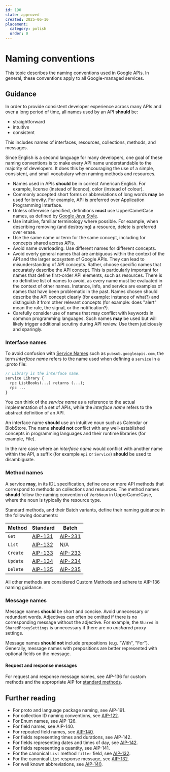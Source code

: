 ```yaml
---
id: 190
state: approved
created: 2025-06-10
placement:
  category: polish
  order: 0
---
```


# Naming conventions

This topic describes the naming conventions used in Google APIs. In
general, these conventions apply to all Google-managed services.

## Guidance

In order to provide consistent developer experience across many APIs and
over a long period of time, all names used by an API **should** be:

-   straightforward
-   intuitive
-   consistent

This includes names of interfaces, resources, collections, methods, and
messages.

Since English is a second language for many developers, one goal of these
naming conventions is to make every API name understandable to the majority of
developers. It does this by encouraging the use of a simple, consistent, and
small vocabulary when naming methods and resources.

-   Names used in APIs **should** be in correct American English. For
    example, license (instead of licence), color (instead of colour).
-   Commonly accepted short forms or abbreviations of long words **may**
    be used for brevity. For example, API is preferred over Application
    Programming Interface.
-   Unless otherwise specified, definitions **must** use UpperCamelCase names,
    as defined by
    [Google Java Style](https://google.github.io/styleguide/javaguide.html#s5.3-camel-case).
-   Use intuitive, familiar terminology where possible. For example,
    when describing removing (and destroying) a resource, delete is
    preferred over erase.
-   Use the same name or term for the same concept, including for
    concepts shared across APIs.
-   Avoid name overloading. Use different names for different concepts.
-   Avoid overly general names that are ambiguous within the context of
    the API and the larger ecosystem of Google APIs. They can lead to
    misunderstanding of API concepts. Rather, choose specific names that
    accurately describe the API concept. This is particularly important
    for names that define first-order API elements, such as resources.
    There is no definitive list of names to avoid, as every name must be
    evaluated in the context of other names. Instance, info, and service
    are examples of names that have been problematic in the past. Names
    chosen should describe the API concept clearly (for example:
    instance of what?) and distinguish it from other relevant concepts
    (for example: does "alert" mean the rule, the signal, or the
    notification?).
-   Carefully consider use of names that may conflict with keywords in
    common programming languages. Such names **may** be used but will
    likely trigger additional scrutiny during API review. Use them
    judiciously and sparingly.

### Interface names

To avoid confusion with [Service Names](./0009.md#api-service-name) such as
`pubsub.googleapis.com`, the term *interface name* refers to the name
used when defining a `service` in a .proto file:

```proto
// Library is the interface name.
service Library {
  rpc ListBooks(...) returns (...);
  rpc ...
}
```

You can think of the *service name* as a reference to the actual
implementation of a set of APIs, while the *interface name* refers to
the abstract definition of an API.

An interface name **should** use an intuitive noun such as Calendar or
BlobStore. The name **should not** conflict with any well-established
concepts in programming languages and their runtime libraries (for
example, File).

In the rare case where an *interface name* would conflict with another
name within the API, a suffix (for example `Api` or `Service`)
**should** be used to disambiguate.

### Method names

A service **may**, in its IDL specification, define one or more API
methods that correspond to methods on collections and resources. The
method names **should** follow the naming convention of `VerbNoun` in
UpperCamelCase, where the noun is typically the resource type.

Standard methods, and their Batch variants, define their naming guidance in
the following documents:

Method | Standard | Batch
------ | -------- | -----
`Get`  | [AIP-131][] | [AIP-231][]
`List` | [AIP-132][] | N/A
`Create` | [AIP-133][] | [AIP-233][]
`Update` | [AIP-134][] | [AIP-234][]
`Delete` | [AIP-135][] | [AIP-235][]

All other methods are considered Custom Methods and adhere to AIP-136 naming
guidance.

### Message names

Message names **should** be short and concise. Avoid unnecessary or redundant
words. Adjectives can often be omitted if there is no corresponding message
without the adjective. For example, the `Shared` in `SharedProxySettings` is
unnecessary if there are no _unshared_ proxy settings.

Message names **should not** include prepositions (e.g. "With", "For").
Generally, message names with prepositions are better represented with
optional fields on the message.

#### Request and response messages

For request and response message names, see AIP-136 for custom methods and the 
appropriate AIP for
[standard methods](https://google.aip.dev/general#operations).

## Further reading

-   For proto and language package naming, see AIP-191.
-   For collection ID naming conventions, see
    [AIP-122](./0122.md#collection-identifiers).
-   For Enum names, see AIP-126.
-   For field names, see AIP-140.
-   For repeated field names, see [AIP-140](./0140#repeated-fields).
-   For fields representing times and durations, see AIP-142.
-   For fields representing dates and times of day, see
    [AIP-142](./0142#civil-dates-and-times).
-   For fields representing a quantity, see AIP-141.
-   For the canonical `List` method `filter` field, see
    [AIP-132](./0132#filtering).
-   For the canonical `List` response message, see
    [AIP-132](./0132#response-message).
-   For well known abbreviations, see [AIP-140](./0140#abbreviations).

<!-- Need these link values for the table entries which won't be hot-linked by
the site-generator like plain text would be -->
[AIP-131]: ./0131.md
[AIP-132]: ./0132.md
[AIP-133]: ./0133.md
[AIP-134]: ./0134.md
[AIP-135]: ./0135.md
[AIP-231]: ./0231.md
[AIP-233]: ./0233.md
[AIP-234]: ./0234.md
[AIP-235]: ./0235.md
